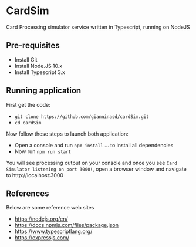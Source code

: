 # CardSim
Card Processing simulator service written in Typescript, running on NodeJS

## Pre-requisites
- Install Git
- Install Node.JS 10.x
- Install Typescript 3.x

## Running application
First get the code:
- `git clone https://github.com/gianninasd/cardSim.git`
- `cd cardSim`

Now follow these steps to launch both application:
- Open a console and run `npm install` ... to install all dependencies
- Now run `npm run start`

You will see processing output on your console and once you see `Card Simulator listening on port 3000!`, open a browser window and navigate to http://localhost:3000

## References
Below are some reference web sites
- https://nodejs.org/en/
- https://docs.npmjs.com/files/package.json
- https://www.typescriptlang.org/
- https://expressjs.com/